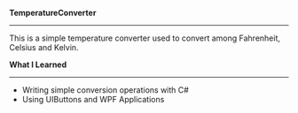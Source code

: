 <b>TemperatureConverter</b>
<hr>
<p> This is a simple temperature converter used to convert among Fahrenheit, Celsius and Kelvin. </p>

<b>What I Learned</b>
<hr>
<ul>
  <li> Writing simple conversion operations with C#</li>
  <li> Using UIButtons and WPF Applications</li>
</ul>
